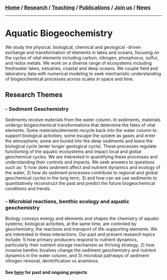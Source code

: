 ### [**Home**](README.md)  /  [**Research**](Research.md)  /  [**Teaching**](Teaching.md)   /  [**Publications**](Publications.md)  /  [**Join us**](_pages/Joinus.md)  /  [**News**](News.md) 
---

# Aquatic Biogeochemistry
We study the physical, biological, chemical and geological -driven exchange and transformation of elements in lakes and oceans, focusing on the cycles of vital elements including carbon, nitrogen, phosphorus, sulfur, and redox metals. We work on a diverse range of ecosystems including freshwater lakes, estuaries, coastal and deep oceans. We couple field and laboratory data with numerical modeling to seek mechanistic understanding of biogeochemical processes across scales in space and time.

## Research Themes 

### - Sediment Geochemistry
Sediments receive materials from the water column. In sediments, materials undergo biogeochemical transformations that determine the fates of vital elements. Some materials/elements recycle back into the water column to support biological activities; some escape the system as gases and enter the atmosphere; some are buried into the deep sediments and leave the biological cycle (enter longer geological cycle). These processes regulate functioning of the aquatic ecosystems and impact local and global geochemical cycles. We are interested in quantifying these processes and understanding their controls and impacts. 
We seek answers to questions such as: 1) how does sediment affect and nutrient dynamics and ecology of the water, 2) how do sediment processes contribute to regional and global geochemical cycles in the long term, 3) and how can we use sediments to quantitatively reconstruct the past and predict the future biogeochemical conditions and trends.

### - Microbial reactions, benthic ecology and aquatic geochemistry 

Biology conveys energy and elements and shapes the chemistry of aquatic systems; biological activities, at the same time, are controled by geochemistry, the reactions and transport of life-supporting elements. We are interested in these interactions. Our past and present research topics include: 1) how primary producers respond to nutrient dynamics, particularly their nutrient storage mechanism as thriving strategy, 2) how invasive benthic bivalves change the sediment geochemistry and nutrient dynamics in the water column, and 3) microbial pathways of sediment nitrogen removal, denitrification vs anammox. 

#### See [here](Research.md) for past and ongoing projects

